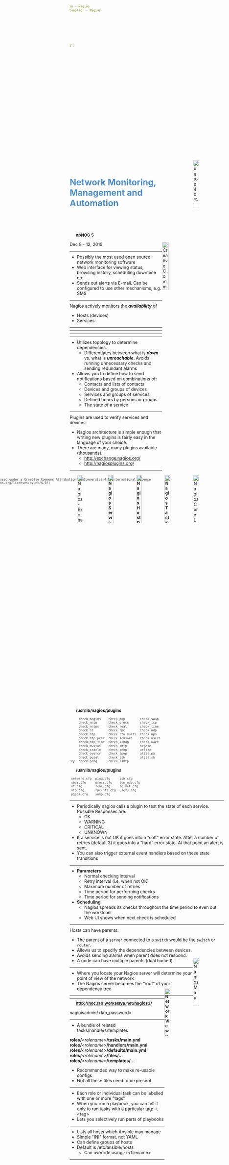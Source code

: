 ```yaml
---
marp: true
title: Network Monitoring, Management and Automation - Nagios
description: Network Monitoring, Management and Automation - Nagios
footer: '_npNOG5_'
paginate: true
theme: gaia 
# other themes: uncover, default
# class: lead
# Default size 16:9
size: 4:3
backgroundColor: #fff
backgroundImage: url('../images/hero-background.jpg')
style: |
    h1, footer {
        color: #4e8fc7;
    }
    h2 {
        color: #455a64;
        color: #f97c28;
    }
    footer {
        #text-align: right;
        height: 50px;
        line-height: 30px;
    }
    ol, ul {
        padding-top: 0;
        #margin-top: 0;
        font-size: 90%;
    }
    ol > li, ul > li {
        margin: 0;
    }
    ol > li> p, ul > li > p {
        margin: 0;
    }
    a {
        text-decoration: none;
    }
---
```


<!-- Local Page style -->
<style scoped>
h1 {
  color: #4e8fc7;
}
h2 {
    color: #455a64;
    color: #f97c28;
    visibility:hidden;
}
img {
    float: left;
    margin-left: -40px;
}
pre {
    margin: -33px 50px 0px;
    width: 810px;
    float: right;
}
pre > code {
    background-color: #f8f8f8;
    color: #4d4d4c;
}
</style>
<!--
_class: lead
_footer: '' 
_paginate: false
-->
<!-- End Local Page style-->

<!-- Slide starts -->
<br />

![bg top 40%](../images/nagios.png)

# <!-- fit --> Network Monitoring, Management and Automation

<br />

## Nagios

<br />
<br />
<br />

### npNOG 5

Dec 8 - 12, 2019
<br />

[![Creative Commons License](../images/cc-license.png)](http://creativecommons.org/licenses/by-nc/4.0/)

```licence
This material is licensed under a Creative Commons Attribution-NonCommercial 4.0 International License (http://creativecommons.org/licenses/by-nc/4.0/)
```

---

<style scoped>
img {
    float: right;
    width: 30%;
    margin: auto -20px;
}
</style>

## Introduction

![Nagios Core Logo](../images/nagios-core.png)

- Possibly the most used open source network monitoring software
- Web interface for viewing status, browsing history,
scheduling downtime etc
- Sends out alerts via E-mail. Can be configured to use other mechanisms, e.g. SMS

---

## Introduction (Contd...)

Nagios actively monitors the _**availability**_ of

- Hosts (devices)
- Services

---

<style scoped>
h2 {
    margin-top: -35px;
    color: #455a64;
    font-size: 95%;
}
h3 {
    margin: 0 20px auto;
    padding: 0px;
    display: block;
}
</style>

## Nagios: Tactical Overview

### <!--fit--> ![Nagios Tactical Overview](../images/nagios-tactical-overview.png)

---

<style scoped>
h2 {
    margin-top: -35px;
    color: #455a64;
    font-size: 95%;
}
h3 {
    margin: 0 20px auto;
    padding: 0px;
    display: block;
}
</style>

## Nagios: Host Detail View

### <!--fit--> ![Nagios Host Detail](../images/nagios-host-detail.png)

---

<style scoped>
h2 {
    margin-top: -35px;
    color: #455a64;
    font-size: 95%;
}
h3 {
    margin: 0 20px auto;
    padding: 0px;
    display: block;
}
</style>

## Nagios: Service Detail View

### <!--fit--> ![Nagios Service Detail](../images/nagios-service-detail.png)

---

## Features

- Utilizes topology to determine dependencies.
  - Differentiates between what is _**down**_ vs. what is _**unreachable**_. Avoids running unnecessary checks and sending redundant alarms
- Allows you to define how to send notifications based on combinations of:
  - Contacts and lists of contacts
  - Devices and groups of devices
  - Services and groups of services
  - Defined hours by persons or groups
  - The state of a service

---

<style scoped>
img {
    float: right;
    width: 30%;
    margin: -100px auto -20px;
}
</style>

## Plugins

Plugins are used to verify services and devices:

- Nagios architecture is simple enough that writing new plugins is fairly easy in the language of your choice.
- There are many, many plugins available (thousands).
  - <http://exchange.nagios.org/>
  - <http://nagiosplugins.org/>

![Nagios-Exchange](../images/nagios-exchange.png)

---

<style scoped>
h3 {
    font-size: 95%;
}
pre{
    margin-top: 10px;
}
</style>

## Pre-installed Plugins for Ubuntu

### /usr/lib/nagios/plugins

```bash
check_apt       check_file_age      check_imap         check_nagios    check_pop        check_swap
check_breeze    check_flexlm        check_ircd         check_nntp      check_procs      check_tcp
check_by_ssh    check_fping         check_jabber       check_nntps     check_real       check_time
check_clamd     check_ftp           check_ldap         check_nt        check_rpc        check_udp
check_cluster   check_game          check_ldaps        check_ntp       check_rta_multi  check_ups
check_dbi       check_host          check_load         check_ntp_peer  check_sensors    check_users
check_dhcp      check_hpjd          check_log          check_ntp_time  check_simap      check_wave
check_dig       check_http          check_mailq        check_nwstat    check_smtp       negate
check_disk      check_icmp          check_mrtg         check_oracle    check_snmp       urlize
check_disk_smb  check_ide_smart     check_mrtgtraf     check_overcr    check_spop       utils.pm
check_dns       check_ifoperstatus  check_mysql        check_pgsql     check_ssh        utils.sh
check_dummy     check_ifstatus      check_mysql_query  check_ping      check_ssmtp
```

### /usr/lib/nagios/plugins
```bash
apt.cfg       dns.cfg     games.cfg     load.cfg   netware.cfg  ping.cfg     ssh.cfg
breeze.cfg    dummy.cfg   hppjd.cfg     mail.cfg   news.cfg     procs.cfg    tcp_udp.cfg
dhcp.cfg      flexlm.cfg  http.cfg      mailq.cfg  nt.cfg       real.cfg     telnet.cfg
disk-smb.cfg  fping.cfg   ifstatus.cfg  mrtg.cfg   ntp.cfg      rpc-nfs.cfg  users.cfg
disk.cfg      ftp.cfg     ldap.cfg      mysql.cfg  pgsql.cfg    snmp.cfg
```
---

## How Checks Work

- Periodically nagios calls a plugin to test the state of each service. Possible Responses are:
  - OK
  - WARNING
  - CRITICAL
  - UNKNOWN
- If a service is not OK it goes into a “soft” error state. After a number of retries (default 3) it goes into a “hard” error state. At that point an alert is sent.
- You can also trigger external event handlers based on these state transitions

---

## How Checks Work (Continued)

- **Parameters**
  - Normal checking interval
  - Retry interval (i.e. when not OK)
  - Maximum number of retries
  - Time period for performing checks
  - Time period for sending notifications
- **Scheduling**
  - Nagios spreads its checks throughout the time period to even out the workload
  - Web UI shows when next check is scheduled

---

<style scoped>
img {
    float: right;
    width: 20%;
    margin: -30px auto -20px;
}
</style>

## <!--fit--> Hierarchy: The Concept of Parents

Hosts can have parents:

- The parent of a `server` connected to a `switch` would be the `switch` or `router`.
- Allows us to specify the dependencies between devices.
- Avoids sending alarms when parent does not respond.
- A node can have multiple parents (dual homed).

![Nagios Map](../images/nagios-statusmap.png)

---

## Network Viewpoint

- Where you locate your Nagios server will determine your point of view of the network
- The Nagios server becomes the “root” of your dependency tree

---

<style scoped>
h2 {
    margin-top: -35px;
    color: #455a64;
    font-size: 95%;
}
h3 {
    margin: 0 20px auto;
    padding: 0px;
    display: block;
}
</style>

## Network Viewpoint Map
  
### ![Network Viewpoint](../images/nagios-statusmap1.png)

---

## Demo of Nagios

### <!--fit--> <http://noc.lab.workalaya.net/nagios3/>

nagioisadmin/<lab_password>

---

## Installation

- A bundle of related tasks/handlers/templates

**roles/**_\<rolename>_**/tasks/main.yml**
**roles/**_\<rolename>_**/handlers/main.yml**
**roles/**_\<rolename>_**/defaults/main.yml**
**roles/**_\<rolename>_**/files/...**
**roles/**_\<rolename>_**/templates/...**

- Recommended way to make re-usable configs
- Not all these files need to be present

---

## Ansible Tags

- Each role or individual task can be labelled with one or more "tags"
- When you run a playbook, you can tell it only to run tasks with a particular tag: -t \<tag>
- Lets you selectively run parts of playbooks

---

## Ansible Inventory

- Lists all hosts which Ansible may manage
- Simple "INI" format, not YAML
- Can define groups of hosts
- Default is /etc/ansible/hosts
  - Can override using -i \<filename>

---

<style scoped>
pre {
    font-size: 85%;
}
</style>

## Inventory (hosts) example

```ini
[dns_servers]          <-- Name of group
ns1.lab.workalaya.net  <-- Hosts in this group
ns2.lab.workalaya.net

[vms]
vm1-g1.lab.workalaya.net
vm1-g1.lab.workalaya.net

[nagios_server]
noc.lab.workalaya.net
vm1-g1.lab.workalaya.net
vm1-g1.lab.workalaya.net
```

```txt
Note:
- the same host can be listed under multiple groups.
- Group "all" is created automatically
```

---

## Inventory variables

- You can set variables on hosts or groups of hosts
- Variables can make tasks behave differently when applied to different hosts
- Variables can be inserted into templates
- Some variables control how Ansible connects

---

## Setting host vars

- Directly in the inventory (hosts) file

  ```ini
  [core_servers]
  ns1.lab.workalaya.net ansible_connection=local
  ns2.lab.workalaya.net
  ```

- In file host_vars/pc2.example.com

  ```yaml
  ansible_ssh_host: 10.10.0.241
  ansible_ssh_user: root
  flurble:
    - foo
    - bar
  ```

  - This is in YAML and is preferred

---

## Setting group vars

- **group_vars/dns_servers**

  ```yaml
  # More YAML
  flurble:
    - foo-foo
    - bar-foo
  ```

- **group_vars/all**

  ```yaml
  # More YAML, applies to every host
  ansible_ssh_user: lab
  ansible_beccome_pass: yourpass
  ```

```txt
Note: host vars take priority over group vars
```

---

## Ansible Facts

- Facts are variables containing information collected automatically about the target host
- Things like what OS is installed, what interfaces it has, what disk drives it has
- Can be used to adapt roles automatically to the target system
- Gathered every time Ansible connects to a host (unless playbook has "gather_facts: no")

---

<style scoped>
pre {
    font-size: 85%;
}
</style>

## Showing facts

```bash
~$ ansible vmX-gY.lab.workalaya.net -m setup | less

vmX-gY.lab.workalaya.net | SUCCESS => {
    "ansible_facts": {
        "ansible_all_ipv4_addresses": [
            "100.68.X.21"
        ],
        "ansible_architecture": "x86_64",
        "ansible_bios_date": "12/12/2018",
        "ansible_bios_version": "6.00",
        "ansible_cmdline": {
            "BOOT_IMAGE": "/boot/vmlinuz-4.15.0-58-generic",
            "ro": true,
            "root": "/dev/mapper/lab--main--vg-root"
        },
        "ansible_date_time": {
            "date": "2019-11-13",
            "day": "13",
            "epoch": "1573634010",
```

---

## jinja2 template examples

- Insert a variable into text
  
  ```txt
  INTERFACES="{{ dhcp_interfaces }}"
  ```

- Looping over lists

  ```jija2
  search lab.workalaya.net
  {% for host in dns_servers %}
  nameserver {{ host }}
  {% endfor %}
  ```

---

## Many other cool features

- conditionals
  
  ```yaml
  - action: package name=apache2 state=present
    when: ansible_os_family=='Debian'
  ```

- Loops

  ```yaml
  - action: package name={{item}} state=present
    with_items:
      - openssh-server
      - rsync
      - telnet
  ```

---

## Getting up-to-date Ansible

- Your package manager's version may be old
- For Ubuntu LTS: use the PPA

  ```bash
  apt-get install python-software-properties
  add-apt-repository ppa:rquillo/ansible
  apt-get update
  apt-get install ansible
  ```
  
- or, if using python venv

  ```bash
  (venv) vmX-gY@ansible-gY:~/ansible-playbook$ pip install --upgrade ansible
  ```

---

## More info and documentation

- <https://docs.ansible.com/>
- <https://jinja.palletsprojects.com/>
- <https://yaml.org/>

---

<!--
_class: lead
_paginate: false
-->

## <!--fit--> :question:

<!-- Slide end -->
